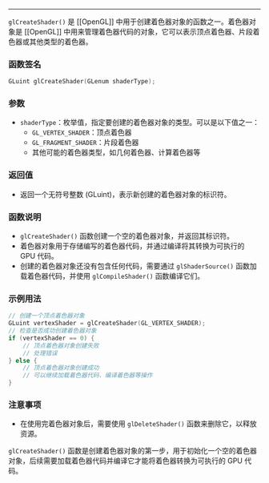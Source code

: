 
----
`glCreateShader()` 是 [[OpenGL]] 中用于创建着色器对象的函数之一。着色器对象是 [[OpenGL]] 中用来管理着色器代码的对象，它可以表示顶点着色器、片段着色器或其他类型的着色器。

### 函数签名
```cpp
GLuint glCreateShader(GLenum shaderType);
```

### 参数
- `shaderType`：枚举值，指定要创建的着色器对象的类型。可以是以下值之一：
  - `GL_VERTEX_SHADER`：顶点着色器
  - `GL_FRAGMENT_SHADER`：片段着色器
  - 其他可能的着色器类型，如几何着色器、计算着色器等

### 返回值
- 返回一个无符号整数 (GLuint)，表示新创建的着色器对象的标识符。

### 函数说明
- `glCreateShader()` 函数创建一个空的着色器对象，并返回其标识符。
- 着色器对象用于存储编写的着色器代码，并通过编译将其转换为可执行的 GPU 代码。
- 创建的着色器对象还没有包含任何代码，需要通过 `glShaderSource()` 函数加载着色器代码，并使用 `glCompileShader()` 函数编译它们。

### 示例用法
```cpp
// 创建一个顶点着色器对象
GLuint vertexShader = glCreateShader(GL_VERTEX_SHADER);
// 检查是否成功创建着色器对象
if (vertexShader == 0) {
    // 顶点着色器对象创建失败
    // 处理错误
} else {
    // 顶点着色器对象创建成功
    // 可以继续加载着色器代码、编译着色器等操作
}
```

### 注意事项
- 在使用完着色器对象后，需要使用 `glDeleteShader()` 函数来删除它，以释放资源。

`glCreateShader()` 函数是创建着色器对象的第一步，用于初始化一个空的着色器对象，后续需要加载着色器代码并编译它才能将着色器转换为可执行的 GPU 代码。